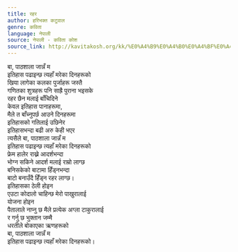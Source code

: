 ```yaml
---
title: रहर
author: हरिभक्त कटुवाल
genre: कविता
language: नेपाली
source: नेपाली - कविता कोश
source_link: http://kavitakosh.org/kk/%E0%A4%B9%E0%A4%B0%E0%A4%BF%E0%A4%AD%E0%A4%95%E0%A5%8D%E0%A4%A4_%E0%A4%95%E0%A4%9F%E0%A5%81%E0%A4%B5%E0%A4%BE%E0%A4%B2
---
```


बा, पाठशाला जान्नँ म  
इतिहास पढाइन्छ त्यहाँ मरेका दिनहरूको  
खिया लागेका कलका पुर्जाहरू जस्तै  
गणितका शुत्रहरू पनि साह्रै पुराना भइसके  
रहर छैन मलाई बाँचिदिने  
केवल इतिहास पानाहरूमा,  
मैले त बाँच्नुपर्छ आउने दिनहरूमा  
इतिहासको गतिलाई उछिनेर  
इतिहासभन्दा बढी अरु केही भएर  
त्यसैले बा, पाठशाला जान्नँ म  
इतिहास पढाइन्छ त्यहाँ मरेका दिनहरूको  
फ्रेम हालेर राख्ने आदर्शभन्दा  
भोग्न सकिने आदर्श मलाई राम्रो लाग्छ  
बनिसकेको बाटामा हिँड्नभन्दा  
बाटो बनाउँदै हिँड्न रहर लाग्छ।  
इतिहासका ठेली होइन  
एउटा कोदालो चाहिन्छ मेरो पाखुरालाई  
योजना होइन  
पैतालाले नाप्नु छ मैले प्रत्येक अग्ला टाकुरालाई  
र गर्नु छ भुक्तान जम्मै  
धरतीले बोकाएका ऋणहरूको  
बा, पाठशाला जान्नँ म  
इतिहास पढाइन्छ त्यहाँ मरेका दिनहरूको।
